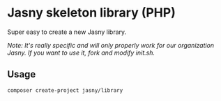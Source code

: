 Jasny skeleton library (PHP)
===

Super easy to create a new Jasny library.

_Note: It's really specific and will only properly work for our organization Jasny. If you want to use it, fork and modify init.sh._

Usage
---

    composer create-project jasny/library

